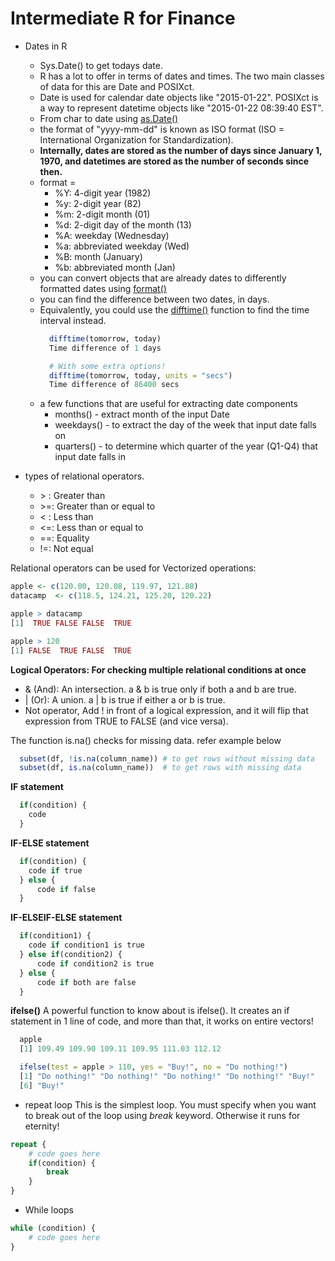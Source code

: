 # Intermediate R for Finance

- Dates in R
  - Sys.Date() to get todays date.
  - R has a lot to offer in terms of dates and times. The two main classes of data for this are Date and POSIXct.
  - Date is used for calendar date objects like "2015-01-22". POSIXct is a way to represent datetime objects like "2015-01-22         08:39:40 EST".
  - From char to date using [as.Date()](https://www.rdocumentation.org/packages/base/versions/3.3.2/topics/as.Date)
  - the format of "yyyy-mm-dd" is known as ISO format (ISO = International Organization for Standardization).
  - **Internally, dates are stored as the number of days since January 1, 1970, and datetimes are stored as the number of seconds     since then.**
  - format =
    - %Y: 4-digit year (1982)
    - %y: 2-digit year (82)
    - %m: 2-digit month (01)
    - %d: 2-digit day of the month (13)
    - %A: weekday (Wednesday)
    - %a: abbreviated weekday (Wed)
    - %B: month (January)
    - %b: abbreviated month (Jan)
  - you can convert objects that are already dates to differently formatted dates using [format()](https://www.rdocumentation.org/packages/base/versions/3.3.2/topics/format)
  - you can find the difference between two dates, in days.
  - Equivalently, you could use the [difftime()](https://www.rdocumentation.org/packages/base/versions/3.3.2/topics/difftime)         function to find the time interval instead.
    ```R
      difftime(tomorrow, today)
      Time difference of 1 days

      # With some extra options!
      difftime(tomorrow, today, units = "secs")
      Time difference of 86400 secs
    ```
  - a few functions that are useful for extracting date components
    - months() - extract month of the input Date
    - weekdays() - to extract the day of the week that input date falls on
    - quarters() - to determine which quarter of the year (Q1-Q4) that input date falls in

- types of relational operators.
  - \> : Greater than
  - \>=: Greater than or equal to
  - < : Less than
  - <=: Less than or equal to
  - ==: Equality
  - !=: Not equal

Relational operators can be used for  Vectorized operations:
```R
apple <- c(120.00, 120.08, 119.97, 121.88)
datacamp  <- c(118.5, 124.21, 125.20, 120.22)

apple > datacamp
[1]  TRUE FALSE FALSE  TRUE

apple > 120
[1] FALSE  TRUE FALSE  TRUE
```
**Logical Operators: For checking multiple relational conditions at once** 
- & (And): An intersection. a & b is true only if both a and b are true.
- | (Or): A union. a | b is true if either a or b is true.
- Not operator, Add ! in front of a logical expression, and it will flip that expression from TRUE to FALSE (and vice versa).

The function is.na() checks for missing data. refer example below
```R
  subset(df, !is.na(column_name)) # to get rows without missing data
  subset(df, is.na(column_name))  # to get rows with missing data
```

**IF statement**
```R
  if(condition) {
    code
  }
```

**IF-ELSE statement**
```R
  if(condition) {
    code if true
  } else {
      code if false 
  }
```

**IF-ELSEIF-ELSE statement**
```R
  if(condition1) {
    code if condition1 is true
  } else if(condition2) {
      code if condition2 is true
  } else {
      code if both are false
  }
```

**ifelse()**
A powerful function to know about is ifelse(). It creates an if statement in 1 line of code, and more than that, it works on entire vectors!

```R
  apple
  [1] 109.49 109.90 109.11 109.95 111.03 112.12

  ifelse(test = apple > 110, yes = "Buy!", no = "Do nothing!")
  [1] "Do nothing!" "Do nothing!" "Do nothing!" "Do nothing!" "Buy!"       
  [6] "Buy!"
```

- repeat loop
This is the simplest loop. You must specify when you want to break out of the loop using *break* keyword. Otherwise it runs for eternity!

```R
repeat {
    # code goes here
    if(condition) {
        break
    }
}
```

- While loops
```R
while (condition) {
    # code goes here
}
```